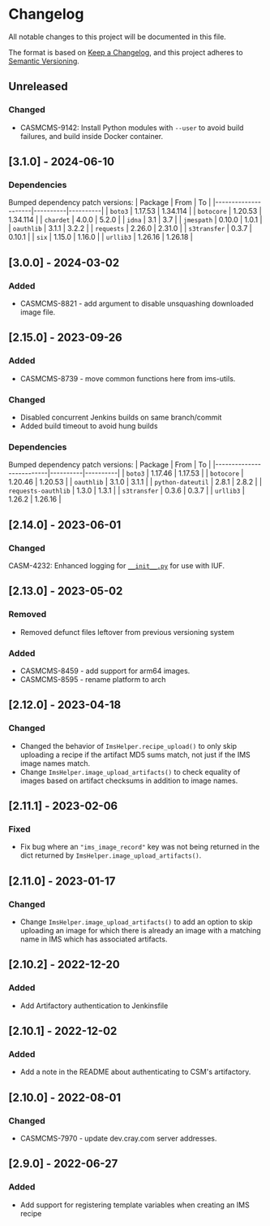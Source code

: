 # Changelog

All notable changes to this project will be documented in this file.

The format is based on [Keep a Changelog](https://keepachangelog.com/en/1.0.0/),
and this project adheres to [Semantic Versioning](https://semver.org/spec/v2.0.0.html).

## Unreleased

### Changed
- CASMCMS-9142: Install Python modules with `--user` to avoid build failures, and build inside Docker container.

## [3.1.0] - 2024-06-10
### Dependencies
Bumped dependency patch versions:
| Package             | From     | To       |
|---------------------|----------|----------|
| `boto3`             | 1.17.53  | 1.34.114 |
| `botocore`          | 1.20.53  | 1.34.114 |
| `chardet`           | 4.0.0    | 5.2.0    |
| `idna`              | 3.1      | 3.7      |
| `jmespath`          | 0.10.0   | 1.0.1    |
| `oauthlib`          | 3.1.1    | 3.2.2    |
| `requests`          | 2.26.0   | 2.31.0   |
| `s3transfer`        | 0.3.7    | 0.10.1   |
| `six`               | 1.15.0   | 1.16.0   |
| `urllib3`           | 1.26.16  | 1.26.18  |

## [3.0.0] - 2024-03-02
### Added
- CASMCMS-8821 - add argument to disable unsquashing downloaded image file.

## [2.15.0] - 2023-09-26
### Added
- CASMCMS-8739 - move common functions here from ims-utils.
### Changed
- Disabled concurrent Jenkins builds on same branch/commit
- Added build timeout to avoid hung builds

### Dependencies
Bumped dependency patch versions:
| Package                  | From     | To       |
|--------------------------|----------|----------|
| `boto3`                  | 1.17.46  | 1.17.53  |
| `botocore`               | 1.20.46  | 1.20.53  |
| `oauthlib`               | 3.1.0    | 3.1.1    |
| `python-dateutil`        | 2.8.1    | 2.8.2    |
| `requests-oauthlib`      | 1.3.0    | 1.3.1    |
| `s3transfer`             | 0.3.6    | 0.3.7    |
| `urllib3`                | 1.26.2   | 1.26.16  |

## [2.14.0] - 2023-06-01
### Changed
CASM-4232: Enhanced logging for [`__init__.py`](ims-python-helper/__init__.py) for use with IUF.
 
## [2.13.0] - 2023-05-02
### Removed
- Removed defunct files leftover from previous versioning system

### Added
- CASMCMS-8459 - add support for arm64 images.
- CASMCMS-8595 - rename platform to arch

## [2.12.0] - 2023-04-18
### Changed
- Changed the behavior of `ImsHelper.recipe_upload()` to only skip uploading a
  recipe if the artifact MD5 sums match, not just if the IMS image names match.
- Change `ImsHelper.image_upload_artifacts()` to check equality of images
  based on artifact checksums in addition to image names.

## [2.11.1] - 2023-02-06
### Fixed
- Fix bug where an `"ims_image_record"` key was not being returned in
  the dict returned by `ImsHelper.image_upload_artifacts()`.

## [2.11.0] - 2023-01-17
### Changed
- Change `ImsHelper.image_upload_artifacts()` to add an option to skip
  uploading an image for which there is already an image with a matching
  name in IMS which has associated artifacts.

## [2.10.2] - 2022-12-20
### Added
- Add Artifactory authentication to Jenkinsfile

## [2.10.1] - 2022-12-02
### Added
- Add a note in the README about authenticating to CSM's artifactory.

## [2.10.0] - 2022-08-01
### Changed
- CASMCMS-7970 - update dev.cray.com server addresses.

## [2.9.0] - 2022-06-27

### Added
- Add support for registering template variables when creating an IMS recipe
